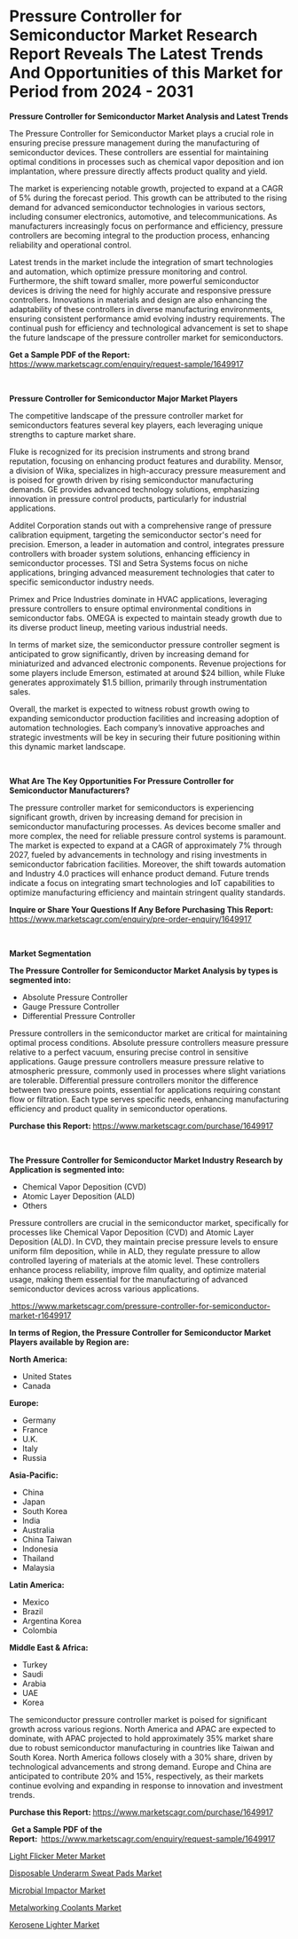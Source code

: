 <p><h1>Pressure Controller for Semiconductor Market Research Report Reveals The Latest Trends And Opportunities of this Market for Period from 2024 - 2031</h1></p><p><strong>Pressure Controller for Semiconductor Market Analysis and Latest Trends</strong></p>
<p><p>The Pressure Controller for Semiconductor Market plays a crucial role in ensuring precise pressure management during the manufacturing of semiconductor devices. These controllers are essential for maintaining optimal conditions in processes such as chemical vapor deposition and ion implantation, where pressure directly affects product quality and yield.</p><p>The market is experiencing notable growth, projected to expand at a CAGR of 5% during the forecast period. This growth can be attributed to the rising demand for advanced semiconductor technologies in various sectors, including consumer electronics, automotive, and telecommunications. As manufacturers increasingly focus on performance and efficiency, pressure controllers are becoming integral to the production process, enhancing reliability and operational control.</p><p>Latest trends in the market include the integration of smart technologies and automation, which optimize pressure monitoring and control. Furthermore, the shift toward smaller, more powerful semiconductor devices is driving the need for highly accurate and responsive pressure controllers. Innovations in materials and design are also enhancing the adaptability of these controllers in diverse manufacturing environments, ensuring consistent performance amid evolving industry requirements. The continual push for efficiency and technological advancement is set to shape the future landscape of the pressure controller market for semiconductors.</p></p>
<p><strong>Get a Sample PDF of the Report:&nbsp;</strong> <a href="https://www.marketscagr.com/enquiry/request-sample/1649917?utm_campaign=1171&utm_medium=2&utm_source=Github&utm_content=ia&utm_term=26092024&utm_id=pressure-controller-for-semiconductor">https://www.marketscagr.com/enquiry/request-sample/1649917</a></p>
<p>&nbsp;</p>
<p><strong>Pressure Controller for Semiconductor Major Market Players</strong></p>
<p><p>The competitive landscape of the pressure controller market for semiconductors features several key players, each leveraging unique strengths to capture market share. </p><p>Fluke is recognized for its precision instruments and strong brand reputation, focusing on enhancing product features and durability. Mensor, a division of Wika, specializes in high-accuracy pressure measurement and is poised for growth driven by rising semiconductor manufacturing demands. GE provides advanced technology solutions, emphasizing innovation in pressure control products, particularly for industrial applications.</p><p>Additel Corporation stands out with a comprehensive range of pressure calibration equipment, targeting the semiconductor sector's need for precision. Emerson, a leader in automation and control, integrates pressure controllers with broader system solutions, enhancing efficiency in semiconductor processes. TSI and Setra Systems focus on niche applications, bringing advanced measurement technologies that cater to specific semiconductor industry needs.</p><p>Primex and Price Industries dominate in HVAC applications, leveraging pressure controllers to ensure optimal environmental conditions in semiconductor fabs. OMEGA is expected to maintain steady growth due to its diverse product lineup, meeting various industrial needs.</p><p>In terms of market size, the semiconductor pressure controller segment is anticipated to grow significantly, driven by increasing demand for miniaturized and advanced electronic components. Revenue projections for some players include Emerson, estimated at around $24 billion, while Fluke generates approximately $1.5 billion, primarily through instrumentation sales.</p><p>Overall, the market is expected to witness robust growth owing to expanding semiconductor production facilities and increasing adoption of automation technologies. Each company’s innovative approaches and strategic investments will be key in securing their future positioning within this dynamic market landscape.</p></p>
<p>&nbsp;</p>
<p><strong>What Are The Key Opportunities For Pressure Controller for Semiconductor Manufacturers?</strong></p>
<p><p>The pressure controller market for semiconductors is experiencing significant growth, driven by increasing demand for precision in semiconductor manufacturing processes. As devices become smaller and more complex, the need for reliable pressure control systems is paramount. The market is expected to expand at a CAGR of approximately 7% through 2027, fueled by advancements in technology and rising investments in semiconductor fabrication facilities. Moreover, the shift towards automation and Industry 4.0 practices will enhance product demand. Future trends indicate a focus on integrating smart technologies and IoT capabilities to optimize manufacturing efficiency and maintain stringent quality standards.</p></p>
<p><strong>Inquire or Share Your Questions If Any Before Purchasing This Report:</strong> <a href="https://www.marketscagr.com/enquiry/pre-order-enquiry/1649917?utm_campaign=1171&utm_medium=2&utm_source=Github&utm_content=ia&utm_term=26092024&utm_id=pressure-controller-for-semiconductor">https://www.marketscagr.com/enquiry/pre-order-enquiry/1649917</a></p>
<p>&nbsp;</p>
<p><strong>Market Segmentation</strong></p>
<p><strong>The Pressure Controller for Semiconductor Market Analysis by types is segmented into:</strong></p>
<p><ul><li>Absolute Pressure Controller</li><li>Gauge Pressure Controller</li><li>Differential Pressure Controller</li></ul></p>
<p><p>Pressure controllers in the semiconductor market are critical for maintaining optimal process conditions. Absolute pressure controllers measure pressure relative to a perfect vacuum, ensuring precise control in sensitive applications. Gauge pressure controllers measure pressure relative to atmospheric pressure, commonly used in processes where slight variations are tolerable. Differential pressure controllers monitor the difference between two pressure points, essential for applications requiring constant flow or filtration. Each type serves specific needs, enhancing manufacturing efficiency and product quality in semiconductor operations.</p></p>
<p><strong>Purchase this Report:&nbsp;</strong><a href="https://www.marketscagr.com/purchase/1649917?utm_campaign=1171&utm_medium=2&utm_source=Github&utm_content=ia&utm_term=26092024&utm_id=pressure-controller-for-semiconductor">https://www.marketscagr.com/purchase/1649917</a></p>
<p>&nbsp;</p>
<p><strong>The Pressure Controller for Semiconductor Market Industry Research by Application is segmented into:</strong></p>
<p><ul><li>Chemical Vapor Deposition (CVD)</li><li>Atomic Layer Deposition (ALD)</li><li>Others</li></ul></p>
<p><p>Pressure controllers are crucial in the semiconductor market, specifically for processes like Chemical Vapor Deposition (CVD) and Atomic Layer Deposition (ALD). In CVD, they maintain precise pressure levels to ensure uniform film deposition, while in ALD, they regulate pressure to allow controlled layering of materials at the atomic level. These controllers enhance process reliability, improve film quality, and optimize material usage, making them essential for the manufacturing of advanced semiconductor devices across various applications.</p></p>
<p><a href="https://www.marketscagr.com/pressure-controller-for-semiconductor-market-r1649917?utm_campaign=1171&utm_medium=2&utm_source=Github&utm_content=ia&utm_term=26092024&utm_id=pressure-controller-for-semiconductor">&nbsp;https://www.marketscagr.com/pressure-controller-for-semiconductor-market-r1649917</a></p>
<p><strong>In terms of Region, the Pressure Controller for Semiconductor Market Players available by Region are:</strong></p>
<p>
    <p> <strong> North America: </strong>
        <ul>
            <li>United States</li>
            <li>Canada</li>
        </ul>
        </p> 
    <p> <strong> Europe: </strong>
        <ul>
            <li>Germany</li>
            <li>France</li>
            <li>U.K.</li>
            <li>Italy</li>
            <li>Russia</li>
        </ul>
        </p> 
    <p> <strong> Asia-Pacific: </strong>
        <ul>
            <li>China</li>
            <li>Japan</li>
            <li>South Korea</li>
            <li>India</li>
            <li>Australia</li>
            <li>China Taiwan</li>
            <li>Indonesia</li>
            <li>Thailand</li>
            <li>Malaysia</li>
        </ul>
        </p> 
    <p> <strong> Latin America: </strong>
        <ul>
            <li>Mexico</li>
            <li>Brazil</li>
            <li>Argentina Korea</li>
            <li>Colombia</li>
        </ul>
        </p> 
    <p> <strong> Middle East & Africa: </strong>
        <ul>
            <li>Turkey</li>
            <li>Saudi</li>
            <li>Arabia</li>
            <li>UAE</li>
            <li>Korea</li>
        </ul>
    </p>
    </p>
<p><p>The semiconductor pressure controller market is poised for significant growth across various regions. North America and APAC are expected to dominate, with APAC projected to hold approximately 35% market share due to robust semiconductor manufacturing in countries like Taiwan and South Korea. North America follows closely with a 30% share, driven by technological advancements and strong demand. Europe and China are anticipated to contribute 20% and 15%, respectively, as their markets continue evolving and expanding in response to innovation and investment trends.</p></p>
<p><strong>Purchase this Report: </strong><a href="https://www.marketscagr.com/purchase/1649917?utm_campaign=1171&utm_medium=2&utm_source=Github&utm_content=ia&utm_term=26092024&utm_id=pressure-controller-for-semiconductor">https://www.marketscagr.com/purchase/1649917</a></p>
<p>&nbsp;<strong>Get a Sample PDF of the Report:&nbsp;&nbsp;</strong><a href="https://www.marketscagr.com/enquiry/request-sample/1649917?utm_campaign=1171&utm_medium=2&utm_source=Github&utm_content=ia&utm_term=26092024&utm_id=pressure-controller-for-semiconductor">https://www.marketscagr.com/enquiry/request-sample/1649917</a></p>
<p><strong></strong></p>
<p><p><a href="https://www.linkedin.com/pulse/navigating-global-light-flicker-meter-market-from-trends-n3wbe?trackingId=uE028y%2BtT3uz12%2FEBfibGA%3D%3D&utm_campaign=1171&utm_medium=2&utm_source=Github&utm_content=ia&utm_term=26092024&utm_id=pressure-controller-for-semiconductor">Light Flicker Meter Market</a></p><p><a href="https://issuu.com/reportprime-2/docs/disposable-underarm-sweat-pads-mark_24610e32a1b9a0?utm_campaign=1171&utm_medium=2&utm_source=Github&utm_content=ia&utm_term=26092024&utm_id=pressure-controller-for-semiconductor">Disposable Underarm Sweat Pads Market</a></p><p><a href="https://www.linkedin.com/pulse/microbial-impactor-market-size-share-trends-analysis-report-jppbe?trackingId=Ay6eImd0R9GMSRwAO1YqIg%3D%3D&utm_campaign=1171&utm_medium=2&utm_source=Github&utm_content=ia&utm_term=26092024&utm_id=pressure-controller-for-semiconductor">Microbial Impactor Market</a></p><p><a href="https://www.linkedin.com/pulse/metalworking-coolants-market-size-type-non-water-solublewater-ne5bc?trackingId=NMkiO3AbQOqQOu7bM64ASg%3D%3D&utm_campaign=1171&utm_medium=2&utm_source=Github&utm_content=ia&utm_term=26092024&utm_id=pressure-controller-for-semiconductor">Metalworking Coolants Market</a></p><p><a href="https://issuu.com/reportprime-2/docs/kerosene-lighter-market-size-2030.p_0bfd0df801b7bc?utm_campaign=1171&utm_medium=2&utm_source=Github&utm_content=ia&utm_term=26092024&utm_id=pressure-controller-for-semiconductor">Kerosene Lighter Market</a></p></p>